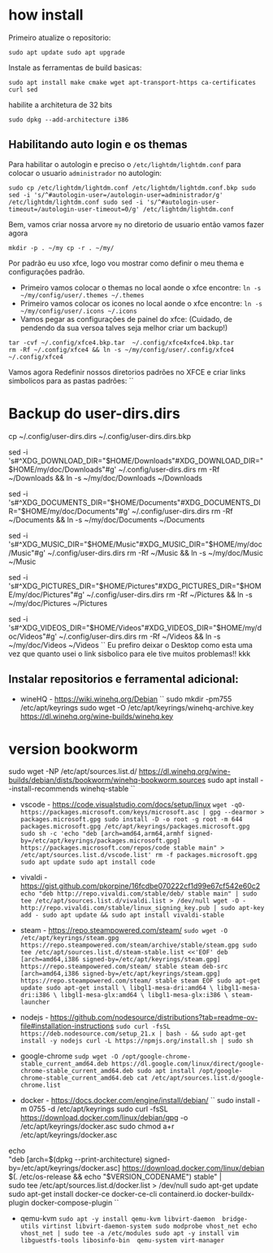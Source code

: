 # how install

 Primeiro atualize o repositorio:

``
sudo apt update
sudo apt upgrade
``

Instale as ferramentas de build basicas:

``
sudo apt install make cmake wget apt-transport-https ca-certificates curl sed
``

 habilite a architetura de 32 bits 

``
sudo dpkg --add-architecture i386 
``
## Habilitando auto login e os themas 

Para habilitar o autologin e preciso o `/etc/lightdm/lightdm.conf` para colocar o usuario `administrador` no autologin:

``
sudo cp /etc/lightdm/lightdm.conf /etc/lightdm/lightdm.conf.bkp
sudo sed -i 's/^#autologin-user=/autologin-user=administrador/g' /etc/lightdm/lightdm.conf
sudo sed -i 's/^#autologin-user-timeout=/autologin-user-timeout=0/g' /etc/lightdm/lightdm.conf
``


Bem, vamos criar nossa arvore `my` no diretorio de usuario então vamos fazer agora

``
mkdir -p . ~/my
cp -r . ~/my/
``

Por padrão eu uso xfce, logo vou mostrar como definir o meu thema e configurações padrão.

+ Primeiro vamos colocar o themas no local aonde o xfce encontre:
``
ln -s ~/my/config/user/.themes ~/.themes
``
+ Primeiro vamos colocar os icones no local aonde o xfce encontre:
``
ln -s ~/my/config/user/.icons ~/.icons
``
+ Vamos pegar as configurações de painel do xfce:
(Cuidado, de pendendo da sua versoa talves seja melhor criar um backup!)
```
tar -cvf ~/.config/xfce4.bkp.tar  ~/.config/xfce4xfce4.bkp.tar
rm -Rf ~/.config/xfce4 && ln -s ~/my/config/user/.config/xfce4 ~/.config/xfce4
```

Vamos agora Redefinir nossos diretorios padrões no XFCE e criar links simbolicos para as pastas padrões:
``
# Backup do user-dirs.dirs
cp ~/.config/user-dirs.dirs ~/.config/user-dirs.dirs.bkp

sed -i 's#^XDG_DOWNLOAD_DIR="$HOME/Downloads"#XDG_DOWNLOAD_DIR="$HOME/my/doc/Downloads"#g' ~/.config/user-dirs.dirs
rm -Rf ~/Downloads && ln -s ~/my/doc/Downloads ~/Downloads

sed -i 's#^XDG_DOCUMENTS_DIR="$HOME/Documents"#XDG_DOCUMENTS_DIR="$HOME/my/doc/Documents"#g' ~/.config/user-dirs.dirs
rm -Rf ~/Documents && ln -s ~/my/doc/Documents ~/Documents

sed -i 's#^XDG_MUSIC_DIR="$HOME/Music"#XDG_MUSIC_DIR="$HOME/my/doc/Music"#g' ~/.config/user-dirs.dirs
rm -Rf ~/Music &&  ln -s ~/my/doc/Music ~/Music

sed -i 's#^XDG_PICTURES_DIR="$HOME/Pictures"#XDG_PICTURES_DIR="$HOME/my/doc/Pictures"#g' ~/.config/user-dirs.dirs
rm -Rf ~/Pictures &&  ln -s ~/my/doc/Pictures ~/Pictures

sed -i 's#^XDG_VIDEOS_DIR="$HOME/Videos"#XDG_VIDEOS_DIR="$HOME/my/doc/Videos"#g' ~/.config/user-dirs.dirs
rm -Rf ~/Videos &&  ln -s ~/my/doc/Videos ~/Videos
``
Eu prefiro deixar o Desktop como esta uma vez que quanto usei o link sisbolico para ele tive muitos problemas!! kkk

## Instalar repositorios e ferramental adicional:


 + wineHQ - https://wiki.winehq.org/Debian
``
sudo mkdir -pm755 /etc/apt/keyrings
sudo wget -O /etc/apt/keyrings/winehq-archive.key https://dl.winehq.org/wine-builds/winehq.key
# version bookworm
sudo wget -NP /etc/apt/sources.list.d/ https://dl.winehq.org/wine-builds/debian/dists/bookworm/winehq-bookworm.sources
sudo apt install --install-recommends winehq-stable
``
 + vscode - https://code.visualstudio.com/docs/setup/linux
``
wget -qO- https://packages.microsoft.com/keys/microsoft.asc | gpg --dearmor > packages.microsoft.gpg
sudo install -D -o root -g root -m 644 packages.microsoft.gpg /etc/apt/keyrings/packages.microsoft.gpg
sudo sh -c 'echo "deb [arch=amd64,arm64,armhf signed-by=/etc/apt/keyrings/packages.microsoft.gpg] https://packages.microsoft.com/repos/code stable main" > /etc/apt/sources.list.d/vscode.list'
rm -f packages.microsoft.gpg
sudo apt update
sudo apt install code
`` 
 + vivaldi  - https://gist.github.com/pkorpine/16fcdbe070222cf1d99e67cf542e60c2
``
echo "deb http://repo.vivaldi.com/stable/deb/ stable main" | sudo tee /etc/apt/sources.list.d/vivaldi.list > /dev/null
wget -O - http://repo.vivaldi.com/stable/linux_signing_key.pub | sudo apt-key add -
sudo apt update && sudo apt install vivaldi-stable
``

 + steam - https://repo.steampowered.com/steam/
``
sudo wget -O /etc/apt/keyrings/steam.gpg https://repo.steampowered.com/steam/archive/stable/steam.gpg
sudo tee /etc/apt/sources.list.d/steam-stable.list <<'EOF'
deb [arch=amd64,i386 signed-by=/etc/apt/keyrings/steam.gpg] https://repo.steampowered.com/steam/ stable steam
deb-src [arch=amd64,i386 signed-by=/etc/apt/keyrings/steam.gpg] https://repo.steampowered.com/steam/ stable steam
EOF
sudo apt-get update
sudo apt-get install \
  libgl1-mesa-dri:amd64 \
  libgl1-mesa-dri:i386 \
  libgl1-mesa-glx:amd64 \
  libgl1-mesa-glx:i386 \
  steam-launcher
``
+ nodejs - https://github.com/nodesource/distributions?tab=readme-ov-file#installation-instructions
``
sudo curl -fsSL https://deb.nodesource.com/setup_21.x | bash - && sudo apt-get install -y nodejs
curl -L https://npmjs.org/install.sh | sudo sh
``
+ google-chrome
``
sudp wget -O /opt/google-chrome-stable_current_amd64.deb https://dl.google.com/linux/direct/google-chrome-stable_current_amd64.deb
sudo apt install /opt/google-chrome-stable_current_amd64.deb
cat /etc/apt/sources.list.d/google-chrome.list 
``
+ docker - https://docs.docker.com/engine/install/debian/
``
sudo install -m 0755 -d /etc/apt/keyrings
sudo curl -fsSL https://download.docker.com/linux/debian/gpg -o /etc/apt/keyrings/docker.asc
sudo chmod a+r /etc/apt/keyrings/docker.asc

echo \
  "deb [arch=$(dpkg --print-architecture) signed-by=/etc/apt/keyrings/docker.asc] https://download.docker.com/linux/debian \
  $(. /etc/os-release && echo "$VERSION_CODENAME") stable" | \
  sudo tee /etc/apt/sources.list.d/docker.list > /dev/null
sudo apt-get update
sudo apt-get install docker-ce docker-ce-cli containerd.io docker-buildx-plugin docker-compose-plugin
``

 + qemu-kvm
``
sudo apt -y install qemu-kvm libvirt-daemon  bridge-utils virtinst libvirt-daemon-system
sudo modprobe vhost_net
echo vhost_net | sudo tee -a /etc/modules
sudo apt -y install vim libguestfs-tools libosinfo-bin  qemu-system virt-manager
``




